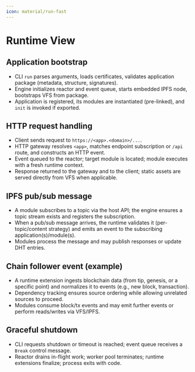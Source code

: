 ```yaml
---
icon: material/run-fast
---
```


# Runtime View

<!-- See: https://docs.arc42.org/section-6/ -->

## Application bootstrap

- CLI `run` parses arguments, loads certificates, validates application package (metadata, structure, signatures).
- Engine initializes reactor and event queue, starts embedded IPFS node, bootstraps VFS from package.
- Application is registered, its modules are instantiated (pre-linked), and `init` is invoked if exported.

## HTTP request handling

- Client sends request to `https://<app>.<domain>/...`.
- HTTP gateway resolves `<app>`, matches endpoint subscription or `/api` route, and constructs an HTTP event.
- Event queued to the reactor; target module is located; module executes with a fresh runtime context.
- Response returned to the gateway and to the client; static assets are served directly from VFS when applicable.

## IPFS pub/sub message

- A module subscribes to a topic via the host API; the engine ensures a topic stream exists and registers the subscription.
- When a pub/sub message arrives, the runtime validates it (per-topic/content strategy) and emits an event to the subscribing application(s)/module(s).
- Modules process the message and may publish responses or update DHT entries.

## Chain follower event (example)

- A runtime extension ingests blockchain data (from tip, genesis, or a specific point) and normalizes it to events (e.g., new block, transaction).
- Dependency tracking ensures source ordering while allowing unrelated sources to proceed.
- Modules consume block/tx events and may emit further events or perform reads/writes via VFS/IPFS.

## Graceful shutdown

- CLI requests shutdown or timeout is reached; event queue receives a `Break` control message.
- Reactor drains in-flight work; worker pool terminates; runtime extensions finalize; process exits with code.
